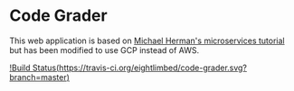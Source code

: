 # Code Grader
This web application is based on [Michael Herman's microservices
tutorial](https://testdriven.io/) but has been modified to use GCP instead of
AWS.

[!Build Status(https://travis-ci.org/eightlimbed/code-grader.svg?branch=master)](https://travis-ci.org/eightlimbed/code-grader)
